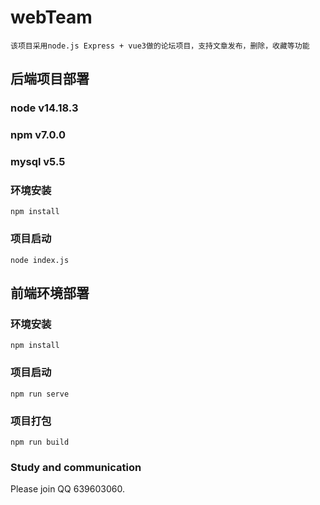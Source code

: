 # webTeam
```
该项目采用node.js Express + vue3做的论坛项目，支持文章发布，删除，收藏等功能
```
## 后端项目部署

### node v14.18.3 
### npm v7.0.0
### mysql v5.5

### 环境安装
```
npm install
```
### 项目启动
```
node index.js
```
## 前端环境部署

### 环境安装
```
npm install
```
### 项目启动
```
npm run serve
```
### 项目打包
```
npm run build
```


### Study and communication
Please join QQ 639603060.
